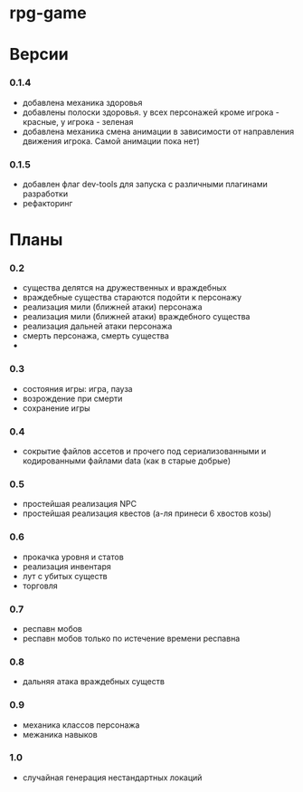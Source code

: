 # rpg-game

# Версии
### **0.1.4**
- добавлена механика здоровья
- добавлены полоски здоровья. у всех персонажей кроме игрока - красные, у игрока - зеленая
- добавлена механика смена анимации в зависимости от направления движения игрока. Самой анимации пока нет)
### **0.1.5** 
- добавлен флаг dev-tools для запуска с различными плагинами разработки
- рефакторинг
# Планы

### 0.2
- существа делятся на дружественных и враждебных
- враждебные существа стараются подойти к персонажу
- реализация мили (ближней атаки) персонажа
- реализация мили (ближней атаки) враждебного существа
- реализация дальней атаки персонажа
- смерть персонажа, смерть существа
- 
### 0.3
- состояния игры: игра, пауза
- возрождение при смерти
- сохранение игры

### 0.4
- сокрытие файлов ассетов и прочего под сериализованными и кодированными файлами data (как в старые добрые)

### 0.5
- простейшая реализация NPC
- простейшая реализация квестов (а-ля принеси 6 хвостов козы)

### 0.6
- прокачка уровня и статов
- реализация инвентаря
- лут с убитых существ
- торговля

### 0.7
- респавн мобов
- респавн мобов только по истечение времени респавна

### 0.8
- дальняя атака враждебных существ

### 0.9
- механика классов персонажа
- межаника навыков

### 1.0
- случайная генерация нестандартных локаций